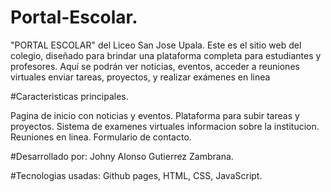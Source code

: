 # Portal-Escolar.
"PORTAL ESCOLAR" del Liceo San Jose Upala. Este es el sitio web del colegio, diseñado para brindar una plataforma completa para estudiantes y profesores. Aquí se podrán ver noticias, eventos, acceder a reuniones virtuales enviar tareas, proyectos, y realizar exámenes en linea

#Caracteristicas principales.

Pagina de inicio con noticias y eventos.
Plataforma para subir tareas y proyectos.
Sistema de examenes virtuales
informacion sobre la institucion.
Reuniones en linea.
Formulario de contacto.

#Desarrollado por:
Johny Alonso Gutierrez Zambrana.

#Tecnologias usadas: 
Github pages, HTML, CSS, JavaScript.
